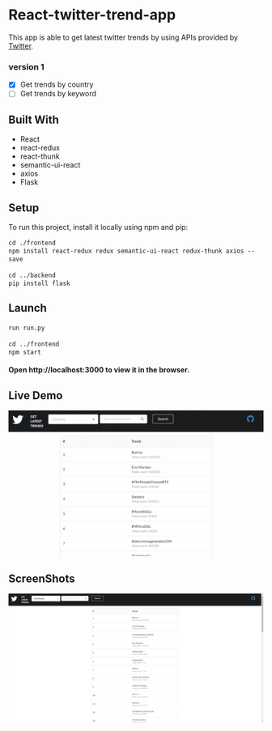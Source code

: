 # React-twitter-trend-app
This app is able to get latest twitter trends by using APIs provided by [Twitter](https://developer.twitter.com/en/docs).
### version 1
- [x] Get trends by country 
- [ ] Get trends by keyword 
## Built With
- React
- react-redux
- react-thunk
- semantic-ui-react
- axios
- Flask

## Setup
To run this project, install it locally using npm and pip:

```
cd ./frontend
npm install react-redux redux semantic-ui-react redux-thunk axios --save

cd ../backend 
pip install flask 
```
## Launch
```
run run.py

cd ../frontend
npm start 
```
#### Open http://localhost:3000 to view it in the browser.

## Live Demo
![image](https://github.com/JANICECY/react-twitter-trend-app/blob/master/demo/live.gif)

## ScreenShots
![Image text](https://github.com/JANICECY/react-twitter-trend-app/blob/master/demo/demo1.png)
